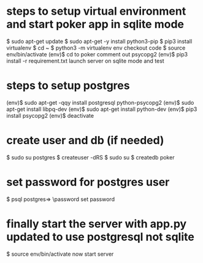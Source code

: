 # steps to setup virtual environment and start poker app in sqlite mode
$ sudo apt-get update
$ sudo apt-get -y install python3-pip
$ pip3 install virtualenv
$ cd ~
$ python3 -m virtualenv env
checkout code 
$ source env/bin/activate
(env)$ cd to poker 
comment out psycopg2
(env)$ pip3 install -r requirement.txt
launch server on sqlite mode and test

# steps to setup postgres
(env)$ sudo apt-get -qqy install postgresql python-psycopg2
(env)$ sudo apt-get install libpq-dev 
(env)$ sudo apt-get install python-dev
(env)$ pip3 install psycopg2
(env)$ deactivate

# create user and db (if needed) 
$ sudo su postgres
$ createuser -dRS  <username>
$ sudo su <usernae>
$ createdb poker

# set password for postgres user
$ psql 
postgres=> \password 
set password 

# finally start the server with app.py updated to use postgresql not sqlite
$ source env/bin/activate
now start server	

